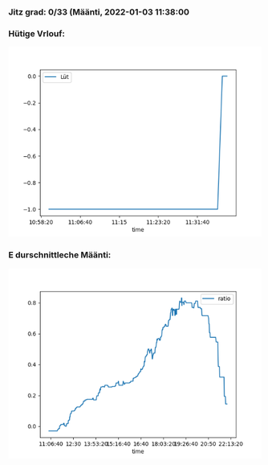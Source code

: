 ### Jitz grad: 0/33 (Määnti, 2022-01-03 11:38:00

### Hütige Vrlouf:
![Graph](Today.png)

### E durschnittleche Määnti:
![Graph](Määnti.png)